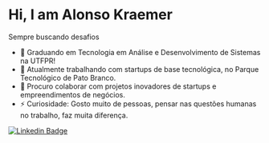 <h1 align = "justify">Hi, I am Alonso Kraemer</h1>
<p align = "justify">Sempre buscando desafios</p>



- 🌱 Graduando em Tecnologia em Análise e Desenvolvimento de Sistemas na UTFPR!
- 🔭 Atualmente trabalhando com startups de base tecnológica, no Parque Tecnológico de Pato Branco. 
- 👯 Procuro colaborar com projetos inovadores de startups e empreendimentos de negócios.
- ⚡ Curiosidade: Gosto muito de pessoas, pensar nas questões humanas no trabalho, faz muita diferença.

[![Linkedin Badge](https://img.shields.io/badge/-Alonso%20Kraemer-blue?style=flat-square&logo=Linkedin&logoColor=white&link=https://www.linkedin.com/in/alonso-kraemer-4873661a8/)](https://www.linkedin.com/in/alonso-kraemer-4873661a8/)
<!--
**Alonso369/Alonso369** is a ✨ _special_ ✨ repository because its `README.md` (this file) appears on your GitHub profile.

Here are some ideas to get you started:

- 🔭 I’m currently working on ...
- 🌱 I’m currently learning ...
- 👯 I’m looking to collaborate on ...
- 🤔 I’m looking for help with ...
- 💬 Ask me about ...
- 📫 How to reach me: ...
- 😄 Pronouns: ...
- ⚡ Fun fact: ...
-->
